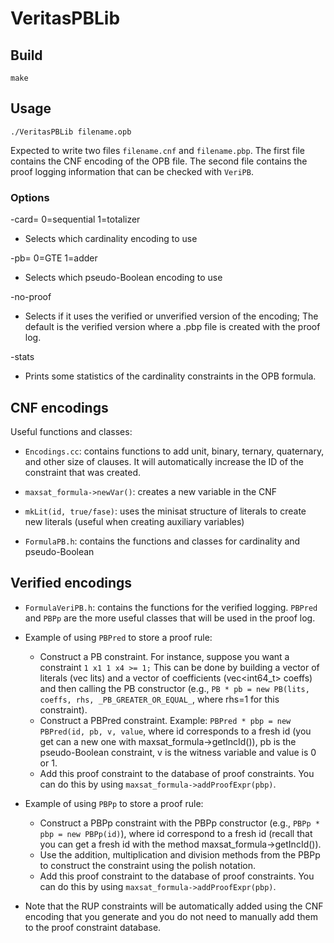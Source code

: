 # VeritasPBLib

## Build

```make```

## Usage

```./VeritasPBLib filename.opb```

Expected to write two files `filename.cnf` and `filename.pbp`. The first file contains the CNF encoding of the OPB file. The second file contains the proof logging information that can be checked with `VeriPB`.

### Options
-card=<int>
	0=sequential
	1=totalizer

* Selects which cardinality encoding to use

-pb=<int>
	0=GTE
	1=adder

* Selects which pseudo-Boolean encoding to use

-no-proof

* Selects if it uses the verified or unverified version of the encoding; The default is the verified version where a .pbp file is created with the proof log.

-stats

* Prints some statistics of the cardinality constraints in the OPB formula.

## CNF encodings
Useful functions and classes:
* `Encodings.cc`: contains functions to add unit, binary, ternary, quaternary, and other size of clauses. It will automatically increase the ID of the constraint that was created.

* `maxsat_formula->newVar()`: creates a new variable in the CNF

* `mkLit(id, true/fase)`: uses the minisat structure of literals to create new literals (useful when creating auxiliary variables)

* `FormulaPB.h`: contains the functions and classes for cardinality and pseudo-Boolean

## Verified encodings

* `FormulaVeriPB.h`: contains the functions for the verified logging. `PBPred` and `PBPp` are the more useful classes that will be used in the proof log.

* Example of using `PBPred` to store a proof rule:
	+ Construct a PB constraint. For instance, suppose you want a constraint `1 x1 1 x4 >= 1;`  This can be done by building a vector of literals (vec<Lit> lits) and a vector of coefficients (vec<int64_t> coeffs) and then calling the PB constructor (e.g., `PB * pb = new PB(lits,  coeffs, rhs, _PB_GREATER_OR_EQUAL_`, where rhs=1 for this constraint).
	+ Construct a PBPred constraint. Example: `PBPred * pbp = new PBPred(id, pb, v, value`, where id corresponds to a fresh id (you get can a new one with maxsat_formula->getIncId()), pb is the pseudo-Boolean constraint, v is the witness variable and value is 0 or 1.
	+ Add this proof constraint to the database of proof constraints. You can do this by using `maxsat_formula->addProofExpr(pbp)`.

* Example of using `PBPp` to store a proof rule:
	+ Construct a PBPp constraint with the PBPp constructor (e.g., `PBPp * pbp = new PBPp(id)`), where id correspond to a fresh id (recall that you can get a fresh id with the method maxsat_formula->getIncId()).
	+ Use the addition, multiplication and division methods from the PBPp to construct the constraint using the polish notation.
	+ Add this proof constraint to the database of proof constraints. You can do this by using `maxsat_formula->addProofExpr(pbp)`.

* Note that the RUP constraints will be automatically added using the CNF encoding that you generate and you do not need to manually add them to the proof constraint database.


